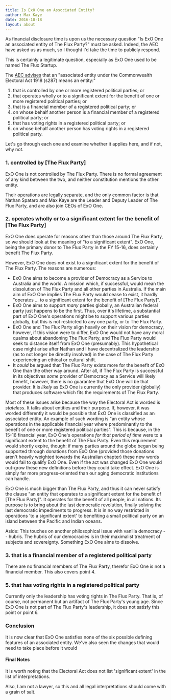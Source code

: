 ```yaml
---
title: Is ExO One an Associated Entity?
author: Max Kaye
date: 2016-10-18
layout: about
---
```


As financial disclosure time is upon us the necessary question "Is ExO One an associated entity of The Flux Party?" must be asked. Indeed, the AEC have asked us as much, so I thought I'd take the time to publicly respond.

This is certainly a legitimate question, especially as ExO One used to be named The Flux Startup.

The [AEC advises](http://www.aec.gov.au/parties_and_representatives/financial_disclosure/guides/associated-entities/index.htm) that an "associated entity under the Commonwealth Electoral Act 1918 (s287) means an entity:"

1. that is controlled by one or more registered political parties; or
2. that operates wholly or to a significant extent for the benefit of one or more registered political parties; or
3. that is a financial member of a registered political party; or
4. on whose behalf another person is a financial member of a registered political party; or
5. that has voting rights in a registered political party; or
6. on whose behalf another person has voting rights in a registered political party.

Let's go through each one and examine whether it applies here, and if not, why not.

### 1. controlled by [The Flux Party]

ExO One is not controlled by The Flux Party. There is no formal agreement of any kind between the two, and neither constitution mentions the other entity.

Their operations are legally separate, and the only common factor is that Nathan Spataro and Max Kaye are the Leader and Deputy Leader of The Flux Party, and are also join CEOs of ExO One.

### 2. operates wholly or to a significant extent for the benefit of [The Flux Party]

ExO One does operate for reasons other than those around The Flux Party, so we should look at the meaning of "to a significant extent". ExO One, being the primary donor to The Flux Party in the FY 15-16, does certainly benefit The Flux Party.

However, ExO One does not exist to a significant extent for the benefit of The Flux Party. The reasons are numerous:

* ExO One aims to become a provider of Democracy as a Service to Australia and the world. A mission which, if successful, would mean the dissolution of The Flux Party and all other parties in Australia. If the main aim of ExO One implies The Flux Party would cease to exist, it hardly "operates ... to a significant extent for the benefit of [The Flux Party]". 
* ExO One aims to support _many_ parties globally, an Australian federal party just happens to be the first. Thus, over it's lifetime, a substantial part of ExO One's operations might be to support various parties globally, but this is not restricted to any one party, or to The Flux Party.
* ExO One and The Flux Party align heavily on their vision for democracy, however, if this vision were to differ, ExO One would not have any moral qualms about abandoning The Flux Party, and The Flux Party would seek to distance itself from ExO One (presumably). This hypothetical case might arise after Nathan and I have decentralized the leadership (as to not longer be directly involved) in the case of The Flux Party experiencing an ethical or cultural shift.
* It _could_ be argued that The Flux Party exists more for the benefit of ExO One than the other way around. After all, if The Flux Party is successful in its objectives _some_ provider of Democracy as a Service will likely benefit, however, there is no guarantee that ExO One will be that provider. It is _likely_ as ExO One is currently the only provider (globally) that produces software which fits the requirements of The Flux Party.

Most of these issues arise because the way the Electoral Act is worded is _stateless_. It talks about entities and their purpose. If, however, it was worded differently it would be possible that ExO One is classified as an associated entity. An example of such wording is "an entity whose operations in the applicable financial year where predominantly to the benefit of one or more registered political parties". This is because, in the 15-16 financial year, ExO One's operations _for that period of time_ were to a significant extent to the benefit of The Flux Party. Even this requirement would shortly expire, though: if many parties around the globe began being supported through donations from ExO One (provided those donations aren't heavily weighted towards the Australian chapter) these new words would fail to qualify ExO One. Even if the act was changed ExO One would out-grow these new definitions before they could take effect. ExO One is simply far more progress-oriented than our aging democratic institutions can handle.

ExO One is much bigger than The Flux Party, and thus it can never satisfy the clause "an entity that operates to a significant extent for the benefit of [The Flux Party]". It operates for the benefit of all people, in all nations. Its purpose is to bring about the last democratic revolution, finally solving the last democratic impediments to progress. It is in no way restricted in operations 'to a significant extent' to benefiting a small political party on an island between the Pacific and Indian oceans.

Aside: This touches on another philosophical issue with vanilla democracy -- hubris. The hubris of our democracies is in their maximalist treatment of subjects and sovereignty. Something ExO One aims to dissolve.

### 3. that is a financial member of a registered political party

There are no financial members of The Flux Party, therefor ExO One is not a financial member. This also covers point 4.

### 5. that has voting rights in a registered political party

Currently only the leadership has voting rights in The Flux Party. That is, of course, not permanent but an artifact of The Flux Party's young age. Since ExO One is not part of The Flux Party's leadership, it does not satisfy this point or point 6.

### Conclusion

It is now clear that ExO One satisfies none of the six possible defining features of an associated entity. We've also seen the changes that would need to take place before it would 

#### Final Notes

It is worth noting that the Electoral Act does not list 'significant extent' in the list of interpretations.

Also, I am not a lawyer, so this and all legal interpretations should come with a grain of salt.
